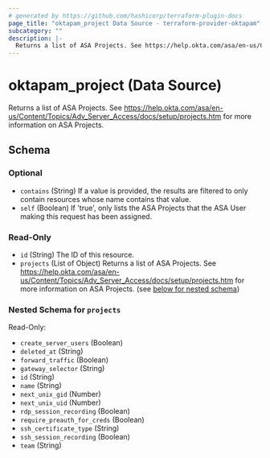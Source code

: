 ```yaml
---
# generated by https://github.com/hashicorp/terraform-plugin-docs
page_title: "oktapam_project Data Source - terraform-provider-oktapam"
subcategory: ""
description: |-
  Returns a list of ASA Projects. See https://help.okta.com/asa/en-us/Content/Topics/AdvServerAccess/docs/setup/projects.htm for more information on ASA Projects.
---
```


# oktapam_project (Data Source)

Returns a list of ASA Projects. See https://help.okta.com/asa/en-us/Content/Topics/Adv_Server_Access/docs/setup/projects.htm for more information on ASA Projects.



<!-- schema generated by tfplugindocs -->
## Schema

### Optional

- `contains` (String) If a value is provided, the results are filtered to only contain resources whose name contains that value.
- `self` (Boolean) If 'true', only lists the ASA Projects that the ASA User making this request has been assigned.

### Read-Only

- `id` (String) The ID of this resource.
- `projects` (List of Object) Returns a list of ASA Projects. See https://help.okta.com/asa/en-us/Content/Topics/Adv_Server_Access/docs/setup/projects.htm for more information on ASA Projects. (see [below for nested schema](#nestedatt--projects))

<a id="nestedatt--projects"></a>
### Nested Schema for `projects`

Read-Only:

- `create_server_users` (Boolean)
- `deleted_at` (String)
- `forward_traffic` (Boolean)
- `gateway_selector` (String)
- `id` (String)
- `name` (String)
- `next_unix_gid` (Number)
- `next_unix_uid` (Number)
- `rdp_session_recording` (Boolean)
- `require_preauth_for_creds` (Boolean)
- `ssh_certificate_type` (String)
- `ssh_session_recording` (Boolean)
- `team` (String)


